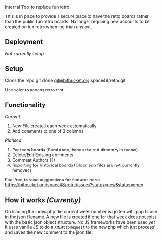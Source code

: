 Internal Tool to replace fun retro

This is in place to provide a secure place to have the retro boards rather than the public fun retro boards.
No longer requiring new accounts to be created on fun retro when the trial runs out.

## Deployment
_Not currently setup_

## Setup
Clone the repo
git clone git@bitbucket.org:space48/retro.git

Use valet to access retro.test

## Functionality
_Current_
1. New File created each week automatically
2. Add comments to one of 3 columns

_Planned_
1. Per team boards (Semi done, hence the red directory in teams)
2. Delete/Edit Existing comments
3. Comment Authors (?)
4. Reporting for historical boards (Older json files are not currently removed)

Feel free to raise suggestions for features here: https://bitbucket.org/space48/retro/issues?status=new&status=open

## How it works _(Currently)_
On loading the index.php the current week number is gotten with php to use in the json filename.
A new file is created if one for that week does not exist with the basic json object structure.
No JS frameworks have been used _yet_ it uses vanilla JS to do a `XMLHttpRequest` to the new.php which just process' and saves the new comment to the json file.
